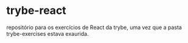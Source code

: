 # trybe-react

repositório para os exercícios de React da trybe, uma vez que a pasta trybe-exercises estava exaurida.
